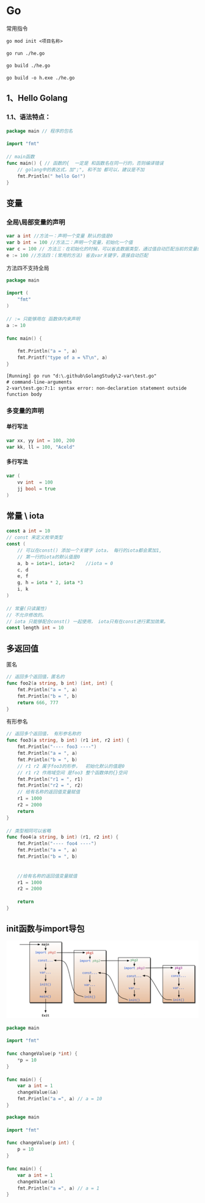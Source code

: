 # Go

常用指令

```shell
go mod init <项目名称>

go run ./he.go

go build ./he.go

go build -o h.exe ./he.go
```

## 1、Hello Golang

### 1.1、语法特点：

```go
package main // 程序的包名

import "fmt"

// main函数
func main() { // 函数的{  一定是 和函数名在同一行的，否则编译错误
	// golang中的表达式，加";", 和不加 都可以，建议是不加
	fmt.Println(" hello Go!")
}

```

## 变量

### 全局\局部变量的声明

```go
var a int //方法一：声明一个变量 默认的值是0
var b int = 100 //方法二：声明一个变量，初始化一个值
var c = 100 // 方法三：在初始化的时候，可以省去数据类型，通过值自动匹配当前的变量的数据类型
e := 100 //方法四：(常用的方法) 省去var关键字，直接自动匹配
```

⽅法四不⽀持全局

```go
package main

import (
	"fmt"
)

// := 只能够用在 函数体内来声明
a := 10

func main() {

	fmt.Println("a = ", a)
	fmt.Printf("type of a = %T\n", a)
}

```

```bug
[Running] go run "d:\.github\GolangStudy\2-var\test.go"
# command-line-arguments
2-var\test.go:7:1: syntax error: non-declaration statement outside function body
```

### 多变量的声明

#### 单行写法

```go
var xx, yy int = 100, 200
var kk, ll = 100, "Aceld"
```

#### 多行写法

```go
var (
    vv int  = 100
    jj bool = true
)
```

## 常量 \ iota

```go
const a int = 10
// const 来定义枚举类型
const (
	// 可以在const() 添加一个关键字 iota， 每行的iota都会累加1, 
    // 第一行的iota的默认值是0
	a, b = iota+1, iota+2	 //iota = 0
    c, d				  
	e, f
	g, h = iota * 2, iota *3  
	i, k	
)

// 常量(只读属性)
// 不允许修改的。
// iota 只能够配合const() 一起使用， iota只有在const进行累加效果。
const length int = 10
```

## 多返回值

匿名

```go
// 返回多个返回值，匿名的
func foo2(a string, b int) (int, int) {
	fmt.Println("a = ", a)
	fmt.Println("b = ", b)
	return 666, 777
}

```

有形参名

```go
// 返回多个返回值， 有形参名称的
func foo3(a string, b int) (r1 int, r2 int) {
	fmt.Println("---- foo3 ----")
	fmt.Println("a = ", a)
	fmt.Println("b = ", b)
	// r1 r2 属于foo3的形参，  初始化默认的值是0
	// r1 r2 作用域空间 是foo3 整个函数体的{}空间
	fmt.Println("r1 = ", r1)
	fmt.Println("r2 = ", r2)
	// 给有名称的返回值变量赋值
	r1 = 1000
	r2 = 2000
	return
}

// 类型相同可以省略
func foo4(a string, b int) (r1, r2 int) {
	fmt.Println("---- foo4 ----")
	fmt.Println("a = ", a)
	fmt.Println("b = ", b)


	//给有名称的返回值变量赋值
	r1 = 1000
	r2 = 2000

	return
}
```

## init函数与import导包

![image-20221231101621213](assets/image-20221231101621213-20230114165834-6xj89r6.png)

```go
package main

import "fmt"

func changeValue(p *int) {
	*p = 10
}

func main() {
	var a int = 1
	changeValue(&a)
	fmt.Println("a =", a) // a = 10
}

```

```go
package main

import "fmt"

func changeValue(p int) {
	p = 10
}

func main() {
	var a int = 1
	changeValue(a)
	fmt.Println("a =", a) // a = 1
}

```
